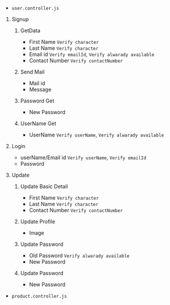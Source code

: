 - `user.controller.js`

1. Signup
    1. GetData
        - First Name `Verify character`
        - Last Name `Verify character`
        - Email id `Verify emailId`, `Verify alwarady available`
        - Contact Number `Verify contactNumber`

    2. Send Mail
        - Mail id 
        - Message

    3. Password Get
        - New Password 

    4. UserName Get
        - UserName `Verify userName`, `Verify alwarady available`

2. Login
    - userName/Email id `Verify userName`, `Verify emailId`
    - Password 

3. Update
    1. Update Basic Detail
        - First Name `Verify character`
        - Last Name `Verify character`
        - Contact Number `Verify contactNumber`

    2. Update Profile
        - Image

    3. Update Password
        - Old Password `Verify alwarady available`
        - New Password 

    4. Update Password
        - New Password 

- `product.controller.js`


      
